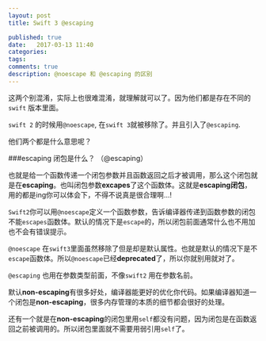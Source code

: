 ```yaml
---
layout: post
title: Swift 3 @escaping

published: true
date:   2017-03-13 11:40
categories:
tags:
comments: true
description: @noescape 和 @escaping 的区别
---
```


这两个别混淆，实际上也很难混淆，就理解就可以了。因为他们都是存在不同的`swift` 版本里面。

`swift 2` 的时候用`@noescape`, 在`swift 3`就被移除了。并且引入了`@escaping`. 

他们两个都是什么意思呢？

###escaping 闭包是什么？ （@escaping）

也就是给一个函数传递一个闭包参数并且函数返回之后才被调用，那么这个闭包就是在**escaping**。也叫闭包参数**excapes**了这个函数体。这就是**escaping闭包**，用的都是ing你可以体会下，不得不说真是很合理啊...!

`Swift2`你可以用`@noescape`定义一个函数参数，告诉编译器传递到函数参数的闭包不能`escapes`函数体。默认的情况下是`escape`的，所以闭包前面通常什么也不用加也不会有错误提示。

`@noescape` 在`swift3`里面虽然移除了但是却是默认属性。也就是默认的情况下是不`escape`函数体。所以`@noescape`已经**deprecated**了，所以你就别用就对了。

`@escaping` 也用在参数类型前面，不像`swift2` 用在参数名前。

默认**non-escaping**有很多好处，编译器能更好的优化你代码。如果编译器知道一个闭包是**non-escaping**，很多内存管理的本质的细节都会很好的处理。

还有一个就是在**non-escaping**的闭包里用`self`都没有问题，因为闭包是在函数返回之前被调用的。所以闭包里面就不需要用弱引用`self`了。



